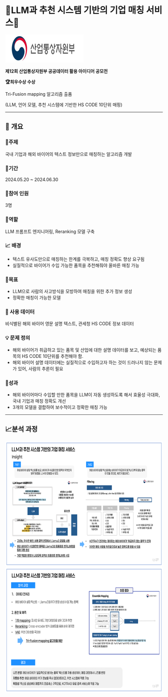 # :office:LLM과 추천 시스템 기반의 기업 매칭 서비스:office:

<img src="./tri-fusion_images/산업통상자원부 로고.jpg" width="250" height="90"/>

**제12회 산업통상자원부 공공데이터 활용 아이디어 공모전**

**:trophy:최우수상 수상**

  Tri-Fusion mapping 알고리즘 출품

  (LLM, 언어 모델, 추천 시스템에 기반한 HS CODE 10단위 매핑)

----------------------

## :book: 개요

### :dart:주제

국내 기업과 해외 바이어의 텍스트 정보만으로 매칭하는 알고리즘 개발



### :calendar:기간
2024.05.20 ~ 2024.06.30



### :busts_in_silhouette:참여 인원
3명

### :memo:역할
LLM 프롬프트 엔지니어링, Reranking 모델 구축


### :chart_with_upwards_trend: 배경

- 텍스트 유사도만으로 매칭하는 한계를 극복하고, 매칭 정확도 향상 요구됨
- 실질적으로 바이어가 수입 가능한 품목을 추천해줘야 올바른 매칭 가능


### :triangular_flag_on_post:목표

- LLM으로 사람의 사고방식을 모방하여 매칭을 위한 추가 정보 생성
- 정확한 매칭이 가능한 모델


### :open_file_folder: 사용 데이터

비식별된 해외 바이어 영문 설명 텍스트, 관세청 HS CODE 정보 데이터

### :bulb: 문제 정의
- 해외 바이어가 취급하고 있는 품목 및 산업에 대한 설명 데이터를 보고, 예상되는 품목의 HS CODE 10단위를 추천해야 함.
- 해외 바이어 설명 데이터에는 실질적으로 수입하고자 하는 것이 드러나지 않는 문제가 있어, 사람의 추론이 필요

### :crown:성과
- 해외 바이어마다 수입할 만한 품목을 LLM이 자동 생성하도록 해서 효율성 극대화, 국내 기업과 매칭 정확도 개선
- 3개의 모델을 결합하여 보수적이고 정확한 매칭 가능



---------

## :chart_with_upwards_trend:분석 과정

<img src="./tri-fusion_images/취업 포트폴리오 최종_12.png" width="800" height="400"/>

<img src="./tri-fusion_images/취업 포트폴리오 최종_13.png" width="800" height="400"/>
